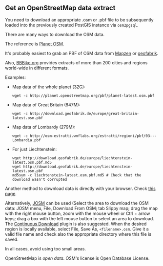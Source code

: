 ## Get an OpenStreetMap data extract

You need to download an appropriate .osm or .pbf file to be subsequently loaded into the previously created PostGIS instance via `osm2pgsql`.

There are many ways to download the OSM data.

The reference is [Planet OSM](http://planet.openstreetmap.org).

It's probably easiest to grab an PBF of OSM data from [Mapzen](https://mapzen.com/metro-extracts/) or [geofabrik](http://download.geofabrik.de/).

Also, [BBBike.org](http://download.bbbike.org/osm/) provides extracts of more than 200 cities and regions world-wide in different formats.

Examples:

* Map data of the whole planet (32G):

      wget -c http://planet.openstreetmap.org/pbf/planet-latest.osm.pbf

* Map data of Great Britain (847M):

      wget -c http://download.geofabrik.de/europe/great-britain-latest.osm.pbf

* Map data of Lombardy (279M):

      wget -c http://osm-estratti.wmflabs.org/estratti/regioni/pbf/03---Lombardia.pbf

* For just Liechtenstein:

      wget http://download.geofabrik.de/europe/liechtenstein-latest.osm.pbf.md5
      wget http://download.geofabrik.de/europe/liechtenstein-latest.osm.pbf
      md5sum -c liechtenstein-latest.osm.pbf.md5 # Check that the download wasn't corrupted

Another method to download data is directly with your browser. Check [this page](http://wiki.openstreetmap.org/wiki/Downloading_data).

Alternatively, [JOSM](https://josm.openstreetmap.de/) can be used (Select the area to download the OSM data: JOSM menu, File, Download From OSM; tab Slippy map; drag the map with the right mouse button, zoom with the mouse wheel or Ctrl + arrow keys; drag a box with the left mouse button to select an area to download. The [Continuous Download](http://wiki.openstreetmap.org/wiki/JOSM/Plugins/continuosDownload) plugin is also suggested. When the desired region is locally available, select File, Save As, `<filename>.osm`. Give it a valid file name and check also the appropriate directory where this file is saved.

In all cases, avoid using too small areas.

OpenStreetMap is *open data*. OSM's license is Open Database License.